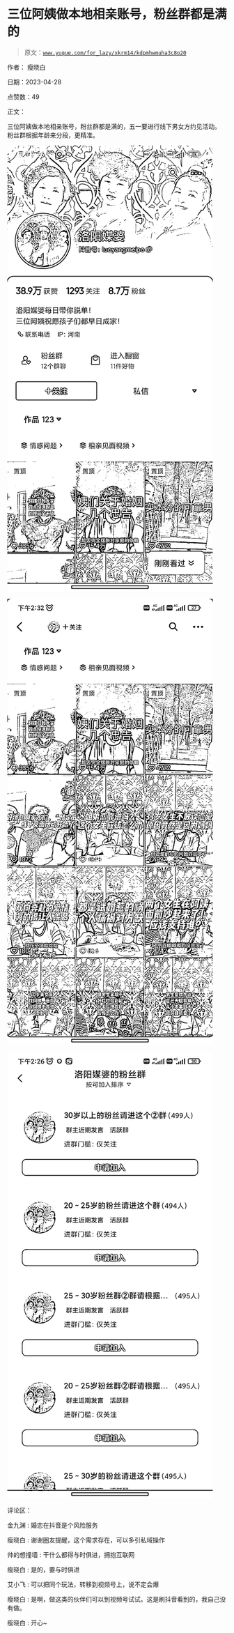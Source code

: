 # 三位阿姨做本地相亲账号，粉丝群都是满的

> 原文：[`www.yuque.com/for_lazy/xkrm14/kdpmhwmuha3c8o20`](https://www.yuque.com/for_lazy/xkrm14/kdpmhwmuha3c8o20)

作者： 瘦晓白

日期：2023-04-28

点赞数：49

正文：

三位阿姨做本地相亲账号，粉丝群都是满的，五一要进行线下男女方约见活动。 粉丝群根据年龄来分段，更精准。

![](img/7163df1d6030760f7fd6e4bfd5a4f332.png)

![](img/bbc000eead246ca8bce790db07bb0110.png)

![](img/d5094fa28617bf64d281f2d86e10d6d1.png)

评论区：

金九渊 : 婚恋在抖音是个风险服务

瘦晓白 : 谢谢圈友提醒，这个需求存在，可以多引私域操作

帅的想撞墙 : 干什么都得与时俱进，拥抱互联网

瘦晓白 : 是的，要与时俱进

艾小飞 : 可以把同个玩法，转移到视频号上，说不定会爆

瘦晓白 : 是啊，做这类的伙伴们可以到视频号试试。这是刷抖音看到的，我自己没有做。

瘦晓白 : 开心~

